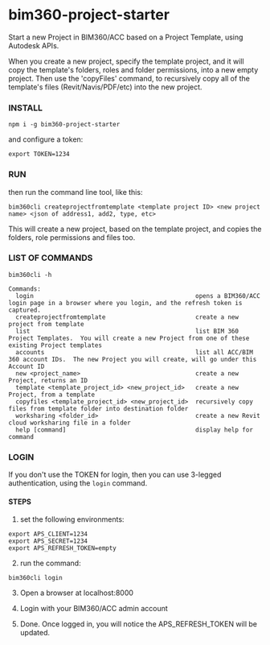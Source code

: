 # bim360-project-starter
Start a new Project in BIM360/ACC based on a Project Template, using Autodesk APIs.   

When you create a new project, specify the template project, and it will copy the template's folders, roles and folder permissions, into a new empty project.  Then use the 'copyFiles' command, to recursively copy all of the template's files (Revit/Navis/PDF/etc) into the new project.

### INSTALL
```
npm i -g bim360-project-starter
```

and configure a token:

```
export TOKEN=1234
```


### RUN

then run the command line tool, like this:

```
bim360cli createprojectfromtemplate <template project ID> <new project name> <json of address1, add2, type, etc>
```

This will create a new project, based on the template project, and copies the folders, role permissions and files too.



### LIST OF COMMANDS

```
bim360cli -h
```


```
Commands:
  login                                             opens a BIM360/ACC login page in a browser where you login, and the refresh token is captured.
  createprojectfromtemplate                         create a new project from template
  list                                              list BIM 360 Project Templates.  You will create a new Project from one of these existing Project templates
  accounts                                          list all ACC/BIM 360 account IDs.  The new Project you will create, will go under this Account ID
  new <project_name>                                create a new Project, returns an ID
  template <template_project_id> <new_project_id>   create a new Project, from a template
  copyfiles <template_project_id> <new_project_id>  recursively copy files from template folder into destination folder
  worksharing <folder_id>                           create a new Revit cloud worksharing file in a folder
  help [command]                                    display help for command
```



### LOGIN

If you don't use the TOKEN for login, then you can use 3-legged authentication, using the `login` command.

#### STEPS

1. set the following environments:
```
export APS_CLIENT=1234
export APS_SECRET=1234
export APS_REFRESH_TOKEN=empty
```

2. run the command:
```
bim360cli login
```

3. Open a browser at localhost:8000
4. Login with your BIM360/ACC admin account

5. Done.  Once logged in, you will notice the APS_REFRESH_TOKEN will be updated.
